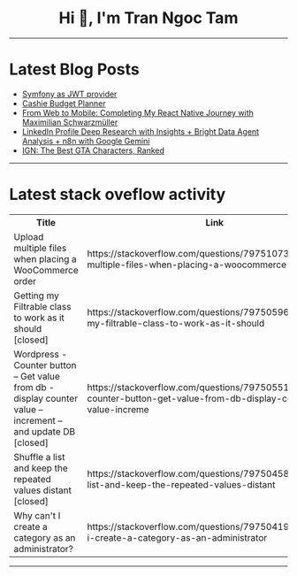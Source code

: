 <h1 align="center">Hi 👋, I'm Tran Ngoc Tam</h1>

---

# Latest Blog Posts 
<!-- BLOG-POST-LIST:START -->
- [Symfony as JWT provider](https://dev.to/browsely_a899a03e6654ba38/symfony-as-jwt-provider-28a4)
- [Cashie Budget Planner](https://dev.to/pixeljuggernaut/cashie-budget-planner-34ij)
- [From Web to Mobile: Completing My React Native Journey with Maximilian Schwarzmüller](https://dev.to/sidharth_sangelia/from-web-to-mobile-completing-my-react-native-journey-with-maximilian-schwarzmuller-4l)
- [LinkedIn Profile Deep Research with Insights + Bright Data Agent Analysis + n8n with Google Gemini](https://dev.to/ranjancse/linkedin-profile-deep-research-with-insights-bright-data-agent-analysis-n8n-with-google-gemini-3i7p)
- [IGN: The Best GTA Characters, Ranked](https://dev.to/gg_news/ign-the-best-gta-characters-ranked-4ldf)
<!-- BLOG-POST-LIST:END -->

---

# Latest stack oveflow activity
<table>
  <tr><th>Title</th><th>Link</th></tr>
  <!-- STACKOVERFLOW:START --><tr><td>Upload multiple files when placing a WooCommerce order</td><td>https://stackoverflow.com/questions/79751073/upload-multiple-files-when-placing-a-woocommerce-order</td></tr><tr><td>Getting my Filtrable class to work as it should [closed]</td><td>https://stackoverflow.com/questions/79750596/getting-my-filtrable-class-to-work-as-it-should</td></tr><tr><td>Wordpress - Counter button – Get value from db - display counter value – increment – and update DB [closed]</td><td>https://stackoverflow.com/questions/79750551/wordpress-counter-button-get-value-from-db-display-counter-value-increme</td></tr><tr><td>Shuffle a list and keep the repeated values distant [closed]</td><td>https://stackoverflow.com/questions/79750458/shuffle-a-list-and-keep-the-repeated-values-distant</td></tr><tr><td>Why can&#39;t I create a category as an administrator?</td><td>https://stackoverflow.com/questions/79750419/why-cant-i-create-a-category-as-an-administrator</td></tr><!-- STACKOVERFLOW:END -->
</table>

---


